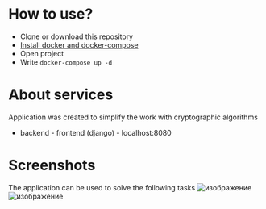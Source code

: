 # How to use?
* Clone or download this repository
* [Install docker and docker-compose](https://docs.docker.com/engine/install/)
* Open project
* Write `docker-compose up -d`

# About services
Application was created to simplify the work with cryptographic algorithms
* backend - frontend (django) - localhost:8080

# Screenshots
The application can be used to solve the following tasks
![изображение](https://user-images.githubusercontent.com/77237424/185996122-3a2a9648-1d1e-42e0-9ec9-fb863cb352de.png)
![изображение](https://user-images.githubusercontent.com/77237424/185996538-eadbb43d-77d3-44a5-b568-613678ac1249.png)

